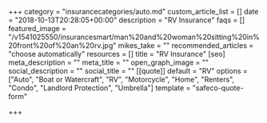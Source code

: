 +++
category = "insurancecategories/auto.md"
custom_article_list = []
date = "2018-10-13T20:28:05+00:00"
description = "RV Insurance"
faqs = []
featured_image = "/v1541025550/insurancesmart/man%20and%20woman%20sitting%20in%20front%20of%20an%20rv.jpg"
mikes_take = ""
recommended_articles = "choose automatically"
resources = []
title = "RV Insurance"
[seo]
meta_description = ""
meta_title = ""
open_graph_image = ""
social_description = ""
social_title = ""
[[quote]]
default = "RV"
options = ["Auto", "Boat or Watercraft", "RV", "Motorcycle", "Home", "Renters", "Condo", "Landlord Protection", "Umbrella"]
template = "safeco-quote-form"

+++
